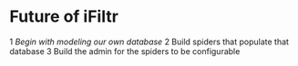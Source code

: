 # Future of iFiltr

1 *Begin with modeling our own database*
2 Build spiders that populate that database
3 Build the admin for the spiders to be configurable